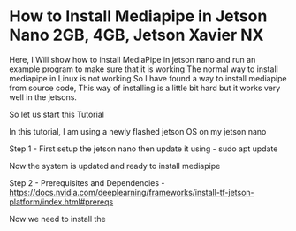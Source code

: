 # How to Install Mediapipe in Jetson Nano 2GB, 4GB, Jetson Xavier NX


Here, I Will show how to install MediaPipe in jetson nano and run an example program to make sure that it is working
The normal way to install mediapipe in Linux is not working 
So I have found a way to install mediapipe from source code, This way of installing is a little bit hard but it works very well in the jetsons.

So let us start this Tutorial 


In this tutorial, I am using a newly flashed jetson OS on my jetson nano 

Step 1 - First setup the jetson nano then update it using - sudo apt update

Now the system is updated and ready to install mediapipe

Step 2 -  Prerequisites and Dependencies - https://docs.nvidia.com/deeplearning/frameworks/install-tf-jetson-platform/index.html#prereqs

Now we need to install the 
